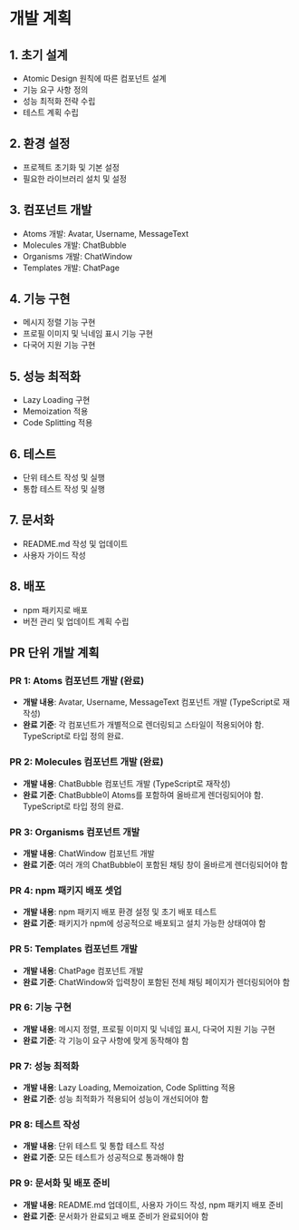 # 개발 계획

## 1. 초기 설계

- Atomic Design 원칙에 따른 컴포넌트 설계
- 기능 요구 사항 정의
- 성능 최적화 전략 수립
- 테스트 계획 수립

## 2. 환경 설정

- 프로젝트 초기화 및 기본 설정
- 필요한 라이브러리 설치 및 설정

## 3. 컴포넌트 개발

- Atoms 개발: Avatar, Username, MessageText
- Molecules 개발: ChatBubble
- Organisms 개발: ChatWindow
- Templates 개발: ChatPage

## 4. 기능 구현

- 메시지 정렬 기능 구현
- 프로필 이미지 및 닉네임 표시 기능 구현
- 다국어 지원 기능 구현

## 5. 성능 최적화

- Lazy Loading 구현
- Memoization 적용
- Code Splitting 적용

## 6. 테스트

- 단위 테스트 작성 및 실행
- 통합 테스트 작성 및 실행

## 7. 문서화

- README.md 작성 및 업데이트
- 사용자 가이드 작성

## 8. 배포

- npm 패키지로 배포
- 버전 관리 및 업데이트 계획 수립

## PR 단위 개발 계획

### PR 1: Atoms 컴포넌트 개발 (완료)

- **개발 내용**: Avatar, Username, MessageText 컴포넌트 개발 (TypeScript로 재작성)
- **완료 기준**: 각 컴포넌트가 개별적으로 렌더링되고 스타일이 적용되어야 함. TypeScript로 타입 정의 완료.

### PR 2: Molecules 컴포넌트 개발 (완료)

- **개발 내용**: ChatBubble 컴포넌트 개발 (TypeScript로 재작성)
- **완료 기준**: ChatBubble이 Atoms를 포함하여 올바르게 렌더링되어야 함. TypeScript로 타입 정의 완료.

### PR 3: Organisms 컴포넌트 개발

- **개발 내용**: ChatWindow 컴포넌트 개발
- **완료 기준**: 여러 개의 ChatBubble이 포함된 채팅 창이 올바르게 렌더링되어야 함

### PR 4: npm 패키지 배포 셋업

- **개발 내용**: npm 패키지 배포 환경 설정 및 초기 배포 테스트
- **완료 기준**: 패키지가 npm에 성공적으로 배포되고 설치 가능한 상태여야 함

### PR 5: Templates 컴포넌트 개발

- **개발 내용**: ChatPage 컴포넌트 개발
- **완료 기준**: ChatWindow와 입력창이 포함된 전체 채팅 페이지가 렌더링되어야 함

### PR 6: 기능 구현

- **개발 내용**: 메시지 정렬, 프로필 이미지 및 닉네임 표시, 다국어 지원 기능 구현
- **완료 기준**: 각 기능이 요구 사항에 맞게 동작해야 함

### PR 7: 성능 최적화

- **개발 내용**: Lazy Loading, Memoization, Code Splitting 적용
- **완료 기준**: 성능 최적화가 적용되어 성능이 개선되어야 함

### PR 8: 테스트 작성

- **개발 내용**: 단위 테스트 및 통합 테스트 작성
- **완료 기준**: 모든 테스트가 성공적으로 통과해야 함

### PR 9: 문서화 및 배포 준비

- **개발 내용**: README.md 업데이트, 사용자 가이드 작성, npm 패키지 배포 준비
- **완료 기준**: 문서화가 완료되고 배포 준비가 완료되어야 함
